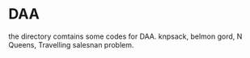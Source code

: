 # DAA

the directory comtains some codes for DAA.
knpsack, belmon gord, N Queens, Travelling salesnan problem.
